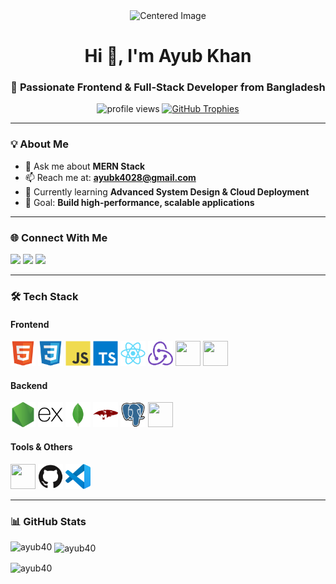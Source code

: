 <div align="center">
    <img src="https://t4.ftcdn.net/jpg/03/13/40/45/360_F_313404541_e9YZ3pht6oEEkMXuhxTboqXA2B2ShNnC.jpg" alt="Centered Image">
</div>

<h1 align="center">Hi 👋, I'm Ayub Khan</h1>
<h3 align="center">🚀 Passionate Frontend & Full-Stack Developer from Bangladesh</h3>

<p align="center">
    <img src="https://komarev.com/ghpvc/?username=ayub40&label=Profile%20Views&color=0e75b6&style=flat" alt="profile views" />
    <a href="https://github.com/ryo-ma/github-profile-trophy">
        <img src="https://github-profile-trophy.vercel.app/?username=ayub40&theme=onedark&margin-w=10&margin-h=10" alt="GitHub Trophies" />
    </a>
</p>

---

### 💡 About Me  
- 💬 Ask me about **MERN Stack**  
- 📫 Reach me at: **ayubk4028@gmail.com**  
- 🌱 Currently learning **Advanced System Design & Cloud Deployment**  
- 🎯 Goal: **Build high-performance, scalable applications**  

---

### 🌐 Connect With Me  
<p align="left">
    <a href="mailto:ayubk4028@gmail.com"><img src="https://img.shields.io/badge/Gmail-D14836?style=for-the-badge&logo=gmail&logoColor=white" /></a>
    <a href="https://www.linkedin.com/in/ayub-khan-dev/"><img src="https://img.shields.io/badge/LinkedIn-0077B5?style=for-the-badge&logo=linkedin&logoColor=white" /></a>
    <a href="https://github.com/ayub40"><img src="https://img.shields.io/badge/GitHub-171515?style=for-the-badge&logo=github&logoColor=white" /></a>
</p>

---

### 🛠️ Tech Stack  

#### **Frontend**
<p>
    <img src="https://raw.githubusercontent.com/devicons/devicon/master/icons/html5/html5-original.svg" width="40" height="40" />
    <img src="https://raw.githubusercontent.com/devicons/devicon/master/icons/css3/css3-original.svg" width="40" height="40" />
    <img src="https://raw.githubusercontent.com/devicons/devicon/master/icons/javascript/javascript-original.svg" width="40" height="40" />
    <img src="https://raw.githubusercontent.com/devicons/devicon/master/icons/typescript/typescript-original.svg" width="40" height="40" />
    <img src="https://raw.githubusercontent.com/devicons/devicon/master/icons/react/react-original.svg" width="40" height="40" />
    <img src="https://raw.githubusercontent.com/devicons/devicon/master/icons/redux/redux-original.svg" width="40" height="40" />
    <img src="https://www.vectorlogo.zone/logos/tailwindcss/tailwindcss-icon.svg" width="40" height="40" />
    <img src="https://www.vectorlogo.zone/logos/figma/figma-icon.svg" width="40" height="40" />
</p>

#### **Backend**
<p>
    <img src="https://raw.githubusercontent.com/devicons/devicon/master/icons/nodejs/nodejs-original.svg" width="40" height="40" />
    <img src="https://raw.githubusercontent.com/devicons/devicon/master/icons/express/express-original.svg" width="40" height="40" />
    <img src="https://raw.githubusercontent.com/devicons/devicon/master/icons/mongodb/mongodb-original.svg" width="40" height="40" />
    <img src="https://raw.githubusercontent.com/devicons/devicon/master/icons/mongoose/mongoose-original.svg" width="40" height="40" />
    <img src="https://raw.githubusercontent.com/devicons/devicon/master/icons/postgresql/postgresql-original.svg" width="40" height="40" />
    <img src="https://www.vectorlogo.zone/logos/firebase/firebase-icon.svg" width="40" height="40" />
</p>

#### **Tools & Others**
<p>
    <img src="https://www.vectorlogo.zone/logos/git-scm/git-scm-icon.svg" width="40" height="40" />
    <img src="https://raw.githubusercontent.com/devicons/devicon/master/icons/github/github-original.svg" width="40" height="40" />
    <img src="https://raw.githubusercontent.com/devicons/devicon/master/icons/vscode/vscode-original.svg" width="40" height="40" />
</p>

---

### 📊 GitHub Stats  

<p><img align="left" src="https://github-readme-stats.vercel.app/api/top-langs?username=ayub40&show_icons=true&locale=en&layout=compact" alt="ayub40" /></p>

<p>&nbsp;<img align="center" src="https://github-readme-stats.vercel.app/api?username=ayub40&show_icons=true&locale=en" alt="ayub40" /></p>

<p><img align="center" src="https://github-readme-streak-stats.herokuapp.com/?user=ayub40&" alt="ayub40" /></p>
